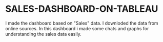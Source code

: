 # SALES-DASHBOARD-ON-TABLEAU

I made the dashboard based on "Sales" data. I downloded the data from online sources.
In this dashboard i made some chats and graphs for understanding the sales data easily.
